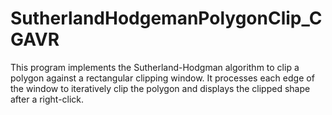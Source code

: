 # SutherlandHodgemanPolygonClip_CGAVR
This program implements the Sutherland-Hodgman algorithm to clip a polygon against a rectangular clipping window. It processes each edge of the window to iteratively clip the polygon and displays the clipped shape after a right-click.
